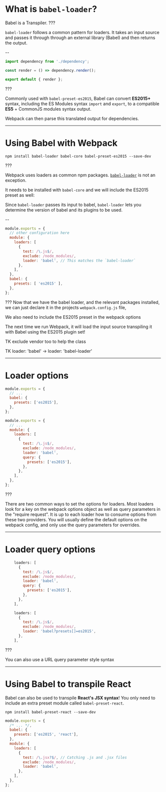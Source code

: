 # What is `babel-loader`?

Babel is a Transpiler.
???

`babel-loader` follows a common pattern for loaders. It takes an input source and passes it through through an external library (Babel) and then returns the output.

--

```javascript
import dependency from './dependency';

const render = () => dependency.render();

export default { render };
```

???

Commonly used with `babel-preset-es2015`, Babel can convert __ES2015+__ syntax, including the ES Modules syntax `import` and `export`, to a compatible __ES5__ + CommonJS modules syntax output.

Webpack can then parse this translated output for dependencies.


---

# Using Babel with Webpack

```shell
npm install babel-loader babel-core babel-preset-es2015 --save-dev
```

???

Webpack uses loaders as common npm packages. [`babel-loader`](https://github.com/babel/babel-loader) is not an exception.

It needs to be installed with `babel-core` and we will include the ES2015 preset as well:

Since `babel-loader` passes its input to babel, `babel-loader` lets you determine the version of babel and its plugins to be used.

--

```js
module.exports = {
  // other configuration here
  module: {
    loaders: [
      {
        test: /\.js$/,
        exclude: /node_modules/,
        loader: 'babel', // This matches the `babel-loader`
      },
    ],
  },
  babel: {
    presets: [ 'es2015' ],
  },
};
```

???
Now that we have the babel loader, and the relevant packages installed, we can just declare it in the projects `webpack.config.js` file,

We also need to include the ES2015 preset in the webpack options

The next time we run Webpack, it will load the input source transpiling it with Babel using the ES2015 plugin set!

TK exclude vendor too to help the class

TK loader: 'babel' -> loader: 'babel-loader'

---

# Loader options

```js
module.exports = {
  // ...
  babel: {
    presets: ['es2015'],
  },
};
```

```js
module.exports = {
  // ...
  module: {
    loaders: [
      {
        test: /\.js$/,
        exclude: /node_modules/,
        loader: 'babel',
        query: {
          presets: ['es2015'],
        },
      },
    ],
  },
};
```

???

There are two common ways to set the options for loaders. Most loaders look for a key on the webpack options object as well as query parameters in the "require request". It is up to each loader how to consume options from these two providers. You will usually define the default options on the webpack config, and only use the query parameters for overrides.

---

# Loader query options

```js
    loaders: [
      {
        test: /\.js$/,
        exclude: /node_modules/,
        loader: 'babel',
        query: {
          presets: ['es2015'],
        },
      },
    ],
```

```js
    loaders: [
      {
        test: /\.js$/,
        exclude: /node_modules/,
        loader: 'babel?presets[]=es2015',
      },
    ],
```

???

You can also use a URL query parameter style syntax

---

# Using Babel to transpile React

Babel can also be used to transpile __React's JSX syntax__! You only need to include an extra preset module called `babel-preset-react`.

```shell
npm install babel-preset-react --save-dev
```

```js
module.exports = {
  /* ... */,
  babel: {
    presets: ['es2015', 'react'],
  },
  module: {
    loaders: [
      {
        test: /\.jsx?$/, // Catching .js and .jsx files
        exclude: /node_modules/,
        loader: 'babel',
      },
    ],
  },
};
```
